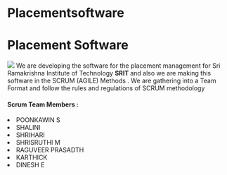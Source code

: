 # Placementsoftware
<h1/> Placement Software </h1>
<p>
  <img src="https://www.srit.org/images/sliders/banner00.jpg" />
 We are developing the software for the placement management for Sri Ramakrishna Institute of Technology <b> SRIT </b> 
and also we are making this software in the SCRUM (AGILE) Methods . We are gathering into a Team Format and follow the rules and regulations of SCRUM methodology </p>
<p>
<h4> Scrum Team Members : </h4>
  <li> POONKAWIN S</li>
  <li> SHALINI </li>
  <li> SHRIHARI </li>
  <li> SHRISRUTHI M</li>
  <li> RAGUVEER PRASADTH </li>
  <li> KARTHICK </li>
  <li> DINESH E </li>
</p>

